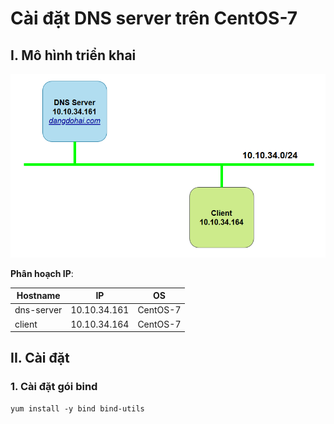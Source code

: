 # Cài đặt DNS server trên CentOS-7

## I. Mô hình triển khai

<img src="..\images\Screenshot_11.png">

**Phân hoạch IP**:

|Hostname|IP|OS|
|--------|--|--|
|dns-server|10.10.34.161|CentOS-7|
|client|10.10.34.164|CentOS-7|

## II. Cài đặt
### 1. Cài đặt gói bind
```
yum install -y bind bind-utils
```
